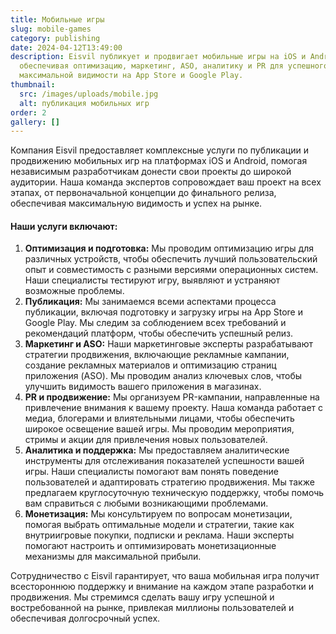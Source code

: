 ```yaml
---
title: Мобильные игры
slug: mobile-games
category: publishing
date: 2024-04-12T13:49:00
description: Eisvil публикует и продвигает мобильные игры на iOS и Android,
  обеспечивая оптимизацию, маркетинг, ASO, аналитику и PR для успешного релиза и
  максимальной видимости на App Store и Google Play.
thumbnail:
  src: /images/uploads/mobile.jpg
  alt: публикация мобильных игр
order: 2
gallery: []
---
```

Компания Eisvil предоставляет комплексные услуги по публикации и продвижению мобильных игр на платформах iOS и Android, помогая независимым разработчикам донести свои проекты до широкой аудитории. Наша команда экспертов сопровождает ваш проект на всех этапах, от первоначальной концепции до финального релиза, обеспечивая максимальную видимость и успех на рынке.

#### Наши услуги включают:

1. **Оптимизация и подготовка:** Мы проводим оптимизацию игры для различных устройств, чтобы обеспечить лучший пользовательский опыт и совместимость с разными версиями операционных систем. Наши специалисты тестируют игру, выявляют и устраняют возможные проблемы.
2. **Публикация:** Мы занимаемся всеми аспектами процесса публикации, включая подготовку и загрузку игры на App Store и Google Play. Мы следим за соблюдением всех требований и рекомендаций платформ, чтобы обеспечить успешный релиз.
3. **Маркетинг и ASO:** Наши маркетинговые эксперты разрабатывают стратегии продвижения, включающие рекламные кампании, создание рекламных материалов и оптимизацию страниц приложения (ASO). Мы проводим анализ ключевых слов, чтобы улучшить видимость вашего приложения в магазинах.
4. **PR и продвижение:** Мы организуем PR-кампании, направленные на привлечение внимания к вашему проекту. Наша команда работает с медиа, блогерами и влиятельными лицами, чтобы обеспечить широкое освещение вашей игры. Мы проводим мероприятия, стримы и акции для привлечения новых пользователей.
5. **Аналитика и поддержка:** Мы предоставляем аналитические инструменты для отслеживания показателей успешности вашей игры. Наши специалисты помогают вам понять поведение пользователей и адаптировать стратегию продвижения. Мы также предлагаем круглосуточную техническую поддержку, чтобы помочь вам справиться с любыми возникающими проблемами.
6. **Монетизация:** Мы консультируем по вопросам монетизации, помогая выбрать оптимальные модели и стратегии, такие как внутриигровые покупки, подписки и реклама. Наши эксперты помогают настроить и оптимизировать монетизационные механизмы для максимальной прибыли.

Сотрудничество с Eisvil гарантирует, что ваша мобильная игра получит всестороннюю поддержку и внимание на каждом этапе разработки и продвижения. Мы стремимся сделать вашу игру успешной и востребованной на рынке, привлекая миллионы пользователей и обеспечивая долгосрочный успех.
